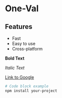 # One-Val

## Features
- Fast
- Easy to use
- Cross-platform

**Bold Text**

*Italic Text*

[Link to Google](https://google.com)

```bash
# Code block example
npm install your-project
